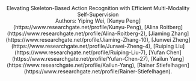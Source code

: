 
<center>Elevating Skeleton-Based Action Recognition with Efficient Multi-Modality Self-Supervision</center>
<center>Authors: Yiping Wei, [Kunyu Peng](https://www.researchgate.net/profile/Kunyu-Peng), [Alina Roitberg](https://www.researchgate.net/profile/Alina-Roitberg-2), [Jiaming Zhang](https://www.researchgate.net/profile/Jiaming-Zhang-10), [Junwei Zheng](https://www.researchgate.net/profile/Junwei-Zheng-4), [Ruiping Liu](https://www.researchgate.net/profile/Ruiping-Liu-7), [Yufan Chen](https://www.researchgate.net/profile/Yufan-Chen-27), [Kailun Yang](https://www.researchgate.net/profile/Kailun-Yang), [Rainer Stiefelhagen](https://www.researchgate.net/profile/Rainer-Stiefelhagen).</center>

